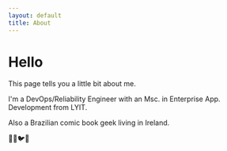```yaml
---
layout: default
title: About
---
```

# Hello

This page tells you a little bit about me.

I'm a DevOps/Reliability Engineer with an Msc. in Enterprise App. Development from LYIT.

Also a Brazilian comic book geek living in Ireland.

🐤🐥🐦🐣
